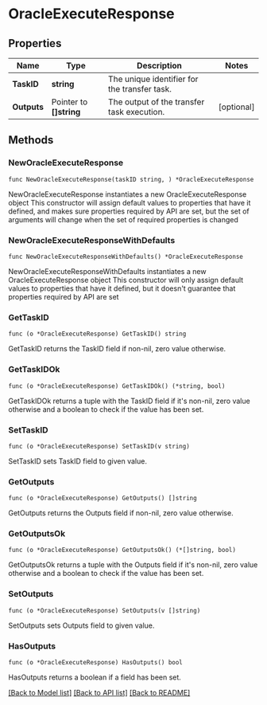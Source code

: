 # OracleExecuteResponse

## Properties

Name | Type | Description | Notes
------------ | ------------- | ------------- | -------------
**TaskID** | **string** | The unique identifier for the transfer task. | 
**Outputs** | Pointer to **[]string** | The output of the transfer task execution. | [optional] 

## Methods

### NewOracleExecuteResponse

`func NewOracleExecuteResponse(taskID string, ) *OracleExecuteResponse`

NewOracleExecuteResponse instantiates a new OracleExecuteResponse object
This constructor will assign default values to properties that have it defined,
and makes sure properties required by API are set, but the set of arguments
will change when the set of required properties is changed

### NewOracleExecuteResponseWithDefaults

`func NewOracleExecuteResponseWithDefaults() *OracleExecuteResponse`

NewOracleExecuteResponseWithDefaults instantiates a new OracleExecuteResponse object
This constructor will only assign default values to properties that have it defined,
but it doesn't guarantee that properties required by API are set

### GetTaskID

`func (o *OracleExecuteResponse) GetTaskID() string`

GetTaskID returns the TaskID field if non-nil, zero value otherwise.

### GetTaskIDOk

`func (o *OracleExecuteResponse) GetTaskIDOk() (*string, bool)`

GetTaskIDOk returns a tuple with the TaskID field if it's non-nil, zero value otherwise
and a boolean to check if the value has been set.

### SetTaskID

`func (o *OracleExecuteResponse) SetTaskID(v string)`

SetTaskID sets TaskID field to given value.


### GetOutputs

`func (o *OracleExecuteResponse) GetOutputs() []string`

GetOutputs returns the Outputs field if non-nil, zero value otherwise.

### GetOutputsOk

`func (o *OracleExecuteResponse) GetOutputsOk() (*[]string, bool)`

GetOutputsOk returns a tuple with the Outputs field if it's non-nil, zero value otherwise
and a boolean to check if the value has been set.

### SetOutputs

`func (o *OracleExecuteResponse) SetOutputs(v []string)`

SetOutputs sets Outputs field to given value.

### HasOutputs

`func (o *OracleExecuteResponse) HasOutputs() bool`

HasOutputs returns a boolean if a field has been set.


[[Back to Model list]](../README.md#documentation-for-models) [[Back to API list]](../README.md#documentation-for-api-endpoints) [[Back to README]](../README.md)


